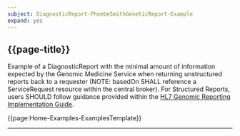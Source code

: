 ```yaml
---
subject: DiagnosticReport-PhoebeSmithGeneticReport-Example
expand: yes
---
```




## {{page-title}}

Example of a DiagnosticReport with the minimal amount of information expected by the Genomic Medicine Service when returning unstructured reports back to a requester (NOTE: basedOn SHALL reference a ServiceRequest resource within the central broker). For Structured Reports, users SHOULD follow guidance provided within the [HL7 Genomic Reporting Implementation Guide](http://hl7.org/fhir/uv/genomics-reporting/index.html).


{{page:Home-Examples-ExamplesTemplate}}


---